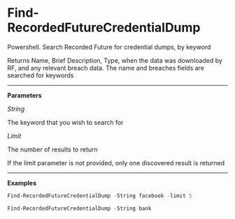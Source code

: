 # Find-RecordedFutureCredentialDump
Powershell.  Search Recorded Future for credential dumps, by keyword

Returns Name, Brief Description, Type, when the data was downloaded by RF, and any relevant breach data.  The name and breaches fields are searched for keywords

---
**Parameters**

_String_

The keyword that you wish to search for

_Limit_

The number of results to return

If the limit parameter is not provided, only one discovered result is returned

---

**Examples**
  ```powershell
Find-RecordedFutureCredentialDump -String facebook -limit 5
```

  ```powershell
Find-RecordedFutureCredentialDump -String bank
```
